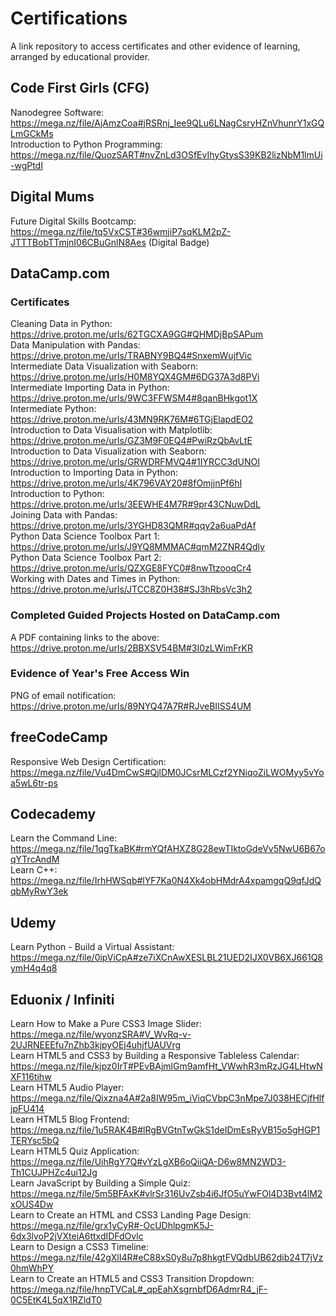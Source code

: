 # Certifications
A link repository to access certificates and other evidence of learning, arranged by educational provider.

## Code First Girls (CFG)</br>
  Nanodegree Software: https://mega.nz/file/AjAmzCoa#jRSRnj_Iee9QLu6LNagCsryHZnVhunrY1xGQLmGCkMs</br>
  Introduction to Python Programming: https://mega.nz/file/QuozSART#nvZnLd3OSfEvIhyGtysS39KB2lizNbM1lmUi-wgPtdI</br>

## Digital Mums</br>
  Future Digital Skills Bootcamp: https://mega.nz/file/tq5VxCST#36wmjiP7sqKLM2pZ-JTTTBobTTmjnI06CBuGnlN8Aes (Digital Badge)</br>

## DataCamp.com</br>
  ### Certificates</br>
  Cleaning Data in Python: https://drive.proton.me/urls/62TGCXA9GG#QHMDjBpSAPum</br>
  Data Manipulation with Pandas: https://drive.proton.me/urls/TRABNY9BQ4#SnxemWujfVic</br>
  Intermediate Data Visualization with Seaborn: https://drive.proton.me/urls/H0M8YQX4GM#6DG37A3d8PVi</br>
  Intermediate Importing Data in Python: https://drive.proton.me/urls/9WC3FFWSM4#8qanBHkgot1X</br>
  Intermediate Python: https://drive.proton.me/urls/43MN9RK76M#6TGjElapdEO2</br>
  Introduction to Data Visualisation with Matplotlib: https://drive.proton.me/urls/GZ3M9F0EQ4#PwiRzQbAvLtE</br>
  Introduction to Data Visualization with Seaborn: https://drive.proton.me/urls/GRWDRFMVQ4#1IYRCC3dUNOI</br>
  Introduction to Importing Data in Python: https://drive.proton.me/urls/4K796VAY20#8fOmjjnPf6hI</br>
  Introduction to Python: https://drive.proton.me/urls/3EEWHE4M7R#9pr43CNuwDdL</br>
  Joining Data with Pandas: https://drive.proton.me/urls/3YGHD83QMR#qqy2a6uaPdAf</br>
  Python Data Science Toolbox Part 1: https://drive.proton.me/urls/J9YQ8MMMAC#qmM2ZNR4Qdly</br>
  Python Data Science Toolbox Part 2: https://drive.proton.me/urls/QZXGE8FYC0#8nwTtzooqCr4</br>
  Working with Dates and Times in Python: https://drive.proton.me/urls/JTCC8Z0H38#SJ3hRbsVc3h2</br>
  
  ### Completed Guided Projects Hosted on DataCamp.com</br>
  A PDF containing links to the above: https://drive.proton.me/urls/2BBXSV54BM#3I0zLWimFrKR</br>
  
  ### Evidence of Year's Free Access Win</br>
  PNG of email notification: https://drive.proton.me/urls/89NYQ47A7R#RJveBIISS4UM</br>

## freeCodeCamp</br>
  Responsive Web Design Certification: https://mega.nz/file/Vu4DmCwS#QjlDM0JCsrMLCzf2YNiqoZiLWOMyy5vYoa5wL6tr-ps</br>

## Codecademy</br>
  Learn the Command Line: https://mega.nz/file/1qgTkaBK#rmYQfAHXZ8G28ewTIktoGdeVv5NwU6B67oqYTrcAndM</br>
  Learn C++: https://mega.nz/file/IrhHWSqb#lYF7Ka0N4Xk4obHMdrA4xpamgqQ9qfJdQqbMyRwY3ek</br>

## Udemy</br>
  Learn Python - Build a Virtual Assistant: https://mega.nz/file/0ipViCpA#ze7iXCnAwXESLBL21UED2IJX0VB6XJ661Q8ymH4q4q8</br>

## Eduonix / Infiniti</br>
  Learn How to Make a Pure CSS3 Image Slider: https://mega.nz/file/wyonzSRA#V_WvRq-v-2UJRNEEEfu7nZhb3kjpyOEj4uhjfUAUVrg</br>
  Learn HTML5 and CSS3 by Building a Responsive Tableless Calendar: https://mega.nz/file/kjpz0IrT#PEvBAjmlGm9amfHt_VWwhR3mRzJG4LHtwNXF116tihw</br>
  Learn HTML5 Audio Player: https://mega.nz/file/Qixzna4A#2a8IW95m_iViqCVbpC3nMpe7J038HECjfHlfjpFU414</br>
  Learn HTML5 Blog Frontend: https://mega.nz/file/1u5RAK4B#lRgBVGtnTwGkS1deIDmEsRyVB15o5gHGP1TERYsc5bQ</br>
  Learn HTML5 Quiz Application: https://mega.nz/file/UihRgY7Q#vYzLgXB6oQiiQA-D6w8MN2WD3-Th1CUJPHZc4ui12Jg</br>
  Learn JavaScript by Building a Simple Quiz: https://mega.nz/file/5m5BFAxK#vlrSr316UvZsb4i6JfO5uYwFOl4D3Bvt4lM2xOUS4Dw</br>
  Learn to Create an HTML and CSS3 Landing Page Design: https://mega.nz/file/grx1yCyR#-OcUDhlpgmK5J-6dx3lvoP2jVXteiA6ttxdIDFdOvlc</br>
  Learn to Design a CSS3 Timeline: https://mega.nz/file/42gXlI4R#eC88xS0y8u7p8hkgtFVQdbUB62dib24T7jVz0hmWhPY</br>
  Learn to Create an HTML5 and CSS3 Transition Dropdown: https://mega.nz/file/hnpTVCaL#_qpEahXsgrnbfD6AdmrR4_jF-0C5EtK4L5qX1RZldT0</br>
